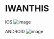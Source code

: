 # IWANTHIS

IOS
![image](https://user-images.githubusercontent.com/116235243/212226395-ca38d489-a140-45b8-92ac-db434747c221.png)

ANDROID
![image](https://user-images.githubusercontent.com/116235243/212226450-27e39050-98ac-42e3-8ec1-54df856fb91e.png)
